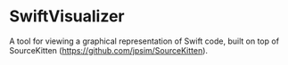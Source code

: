 # SwiftVisualizer
A tool for viewing a graphical representation of Swift code, built on top of SourceKitten (https://github.com/jpsim/SourceKitten).
